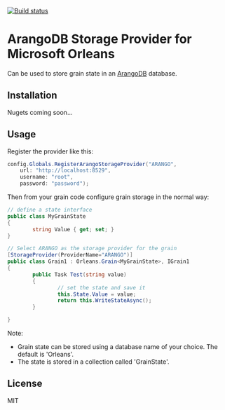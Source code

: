 [![Build status](https://ci.appveyor.com/api/projects/status/c6025rmq05xbegvp/branch/master?svg=true)](https://ci.appveyor.com/project/OrleansContrib/orleans-storageprovider-arango/branch/master)

# ArangoDB Storage Provider for Microsoft Orleans

Can be used to store grain state in an [ArangoDB](https://www.arangodb.com/) database.

## Installation

Nugets coming soon...

## Usage

Register the provider like this:

```c#
config.Globals.RegisterArangoStorageProvider("ARANGO",
    url: "http://localhost:8529",
    username: "root",
    password: "password");
```

Then from your grain code configure grain storage in the normal way:

```c#
// define a state interface
public class MyGrainState
{
        string Value { get; set; }
}

// Select ARANGO as the storage provider for the grain
[StorageProvider(ProviderName="ARANGO")]
public class Grain1 : Orleans.Grain<MyGrainState>, IGrain1
{
        public Task Test(string value)
        {
                // set the state and save it
                this.State.Value = value;
                return this.WriteStateAsync();
        }

}
```

Note:

* Grain state can be stored using a database name of your choice. The default is 'Orleans'.
* The state is stored in a collection called 'GrainState'.

## License

MIT
